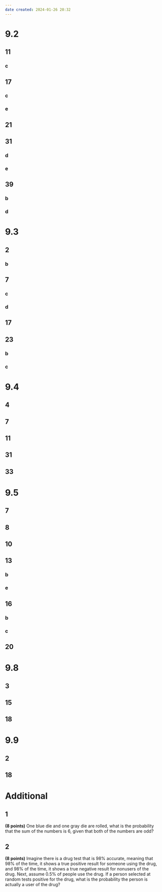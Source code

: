 ```yaml
---
date created: 2024-01-26 20:32
---
```


# 9.2

## 11

### c

## 17

### c

### e

## 21

## 31

### d

### e

## 39

### b

### d

# 9.3

## 2

### b

## 7

### c

### d

## 17

## 23

### b

### c

# 9.4

## 4

## 7

## 11

## 31

## 33

# 9.5

## 7

## 8

## 10

## 13

### b

### e

## 16

### b

### c

## 20

# 9.8

## 3

## 15

## 18

# 9.9

## 2

## 18

# Additional

## 1

**(8 points)** One blue die and one gray die are rolled, what is the probability that the sum of the numbers is 6, given that both of the numbers are odd?

## 2

**(8 points)** Imagine there is a drug test that is 98% accurate, meaning that 98% of the time, it shows a true positive result for someone using the drug, and 98% of the time, it shows a true negative result for nonusers of the drug. Next, assume 0.5% of people use the drug. If a person selected at random tests positive for the drug, what is the probability the person is actually a user of the drug?
